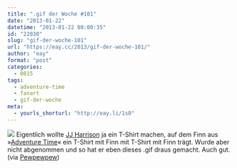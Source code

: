 ```yaml
---
title: ".gif der Woche #101"
date: "2013-01-22"
datetime: "2013-01-22 08:00:35"
id: "22030"
slug: "gif-der-woche-101"
url: "https://eay.cc/2013/gif-der-woche-101/"
author: "eay"
format: "post"
categories:
  - 0815
tags:
  - adventure-time
  - fanart
  - gif-der-woche
meta:
  - yourls_shorturl: "http://eay.li/1s0"
---
```


![](https://eay.cc/uploads/2013/finnception.gif) Eigentlich wollte [JJ Harrison](http://jjharrison.tumblr.com/) ja ein T-Shirt machen, auf dem Finn aus »[Adventure Time](http://en.wikipedia.org/wiki/Adventure_Time)« ein T-Shirt mit Finn mit T-Shirt mit Finn trägt. Wurde aber nicht abgenommen und so hat er eben dieses .gif draus gemacht. Auch gut. (via [Pewpewpew](http://www.pewpewpew.de/2013/01/15/finnception-finn-wearing-a-shirt-of-finn-wearing-a-shirt-of-finn-wearing-a-shirt-of-finn-wearing-a-shirt/))
